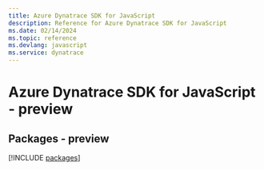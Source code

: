 ```yaml
---
title: Azure Dynatrace SDK for JavaScript
description: Reference for Azure Dynatrace SDK for JavaScript
ms.date: 02/14/2024
ms.topic: reference
ms.devlang: javascript
ms.service: dynatrace
---
```

# Azure Dynatrace SDK for JavaScript - preview
## Packages - preview
[!INCLUDE [packages](dynatrace-index.md)]